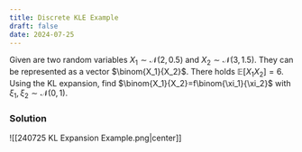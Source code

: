 ```yaml
---
title: Discrete KLE Example
draft: false
date: 2024-07-25
---
```


Given are two random variables $X_1 \sim \mathcal{N}(2,0.5)$ and $X_2 \sim \mathcal{N}(3,1.5)$. They can be represented as a vector $\binom{X_1}{X_2}$. There holds $\mathbb{E}\left[X_1 X_2\right]=6$.
Using the KL expansion, find $\binom{X_1}{X_2}=f\binom{\xi_1}{\xi_2}$ with $\xi_1, \xi_2 \sim \mathcal{N}(0,1)$.
### Solution
![[240725 KL Expansion Example.png|center]]
